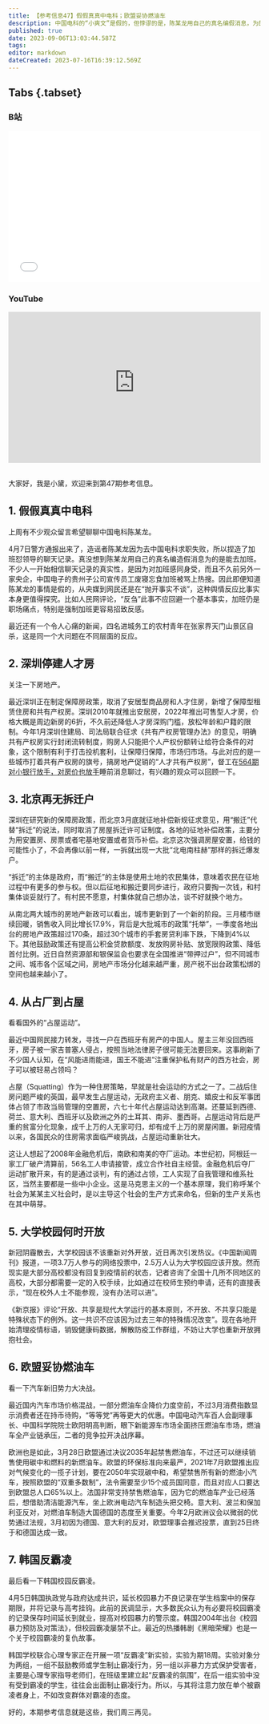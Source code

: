 ```yaml
---
title: 【参考信息47】假假真真中电科；欧盟妥协燃油车
description: 中国电科的“小爽文”是假的，但悖谬的是，陈某龙用自己的真名编假消息，为的是能去加班。而舆论反应也基本是“抛开事实不谈”，这比事件本身更值得思考。深圳正在制定保障房政策，取消安居房和人才房，有利于打击投机套利；北京把拆迁改为搬迁，城市更新到了一个新阶段，但是房产税不出，房地产松绑政策也快到头了。另外，简单科普一下“占屋运动”。
published: true
date: 2023-09-06T13:03:44.587Z
tags: 
editor: markdown
dateCreated: 2023-07-16T16:39:12.569Z
---
```


## Tabs {.tabset}
### B站
<div style="position: relative; padding: 30% 45%;">
<iframe style="position: absolute; width: 100%; height: 100%; left: 0; top: 0;" src="//player.bilibili.com/player.html?&bvid=BV1qa4y1T7CX&page=1&as_wide=1&high_quality=1&danmaku=1&autoplay=0" scrolling="no" border="0" frameborder="no" framespacing="0" allowfullscreen="true"></iframe>
</div>

### YouTube
<div style="position: relative; padding: 30% 45%;">
<iframe style="position: absolute; top: 0; left: 0; width: 100%; height: 100%;" src="https://www.youtube-nocookie.com/embed/YouTubeVID" title="YouTube video player" frameborder="0" allow="accelerometer; autoplay; clipboard-write; encrypted-media; gyroscope; picture-in-picture" allowfullscreen></iframe>
</div>

## 

大家好，我是小黛，欢迎来到第47期参考信息。

## 1. 假假真真中电科

上周有不少观众留言希望聊聊中国电科陈某龙。

4月7日警方通报出来了，造谣者陈某龙因为去中国电科求职失败，所以捏造了加班怼领导的聊天记录。真没想到陈某龙用自己的真名编造假消息为的是能去加班。不少人一开始相信聊天记录的真实性，是因为对加班感同身受，而且不久前另外一家央企，中国电子的贵州子公司宣传员工废寝忘食加班被骂上热搜。因此即便知道陈某龙的事情是假的，从央媒到网民还是在“抛开事实不谈”，这种舆情反应比事实本身更值得探究。比如人民网评论，“反刍”此事不应回避一个基本事实，加班仍是职场痛点，特别是强制加班更容易招致反感。

最近还有一个令人心痛的新闻，四名进城务工的农村青年在张家界天门山景区自杀，这是同一个大问题在不同层面的反应。

## 2. 深圳停建人才房

关注一下房地产。

最近深圳正在制定保障房政策，取消了安居型商品房和人才住房，新增了保障型租赁住房和共有产权房。深圳2010年就推出安居房，2022年推出可售型人才房，价格大概是周边新房的6折，不久前还降低人才房深购门槛，放松年龄和户籍的限制。今年1月深圳住建局、司法局联合征求《共有产权房管理办法》的意见，明确共有产权房实行封闭流转制度，购房人只能把个人产权份额转让给符合条件的对象，这个限制有利于打击投机套利，让保障归保障，市场归市场。与此对应的是一些城市打着共有产权房的旗号，搞房地产促销的“人才共有产权房”，督工在[564期 对小银行放手，对房价也放手](https://archive.bedtime.news/zh/main/501-600/564)睡前消息聊过，有兴趣的观众可以回顾一下。

## 3. 北京再无拆迁户

深圳在研究新的保障房政策，而北京3月底就征地补偿新规征求意见，用“搬迁”代替“拆迁”的说法，同时取消了房屋拆迁许可证制度。各地的征地补偿政策，主要分为用安置房、房票或者宅基地安置或者货币补偿。北京这次强调房屋安置，给钱的可能性小了，不会再像以前一样，一拆就出现一大批“北电南柱赫”那样的拆迁爆发户。

“拆迁”的主体是政府，而“搬迁”的主体是使用土地的农民集体，意味着农民在征地过程中有更多的参与权。但以后征地和搬迁要同步进行，政府只要掏一次钱，和村集体谈妥就行了。有村民不愿意，村集体就自己想办法，谈不好就换个地方。

从南北两大城市的房地产新政可以看出，城市更新到了一个新的阶段。三月楼市继续回暖，销售收入同比增长17.9%，背后是大批城市的政策“托举”，一季度各地出台的房地产政策超过170条，超过30个城市的手套房贷利率下跌，下降到4%以下。其他鼓励政策还有提高公积金贷款额度、发放购房补贴、放宽限购政策、降低首付比例。近日自然资源部和银保监会也要求在全国推进“带押过户”，但不同城市之间、城市各个区域之间，房地产市场分化越来越严重，房产税不出台政策松绑的空间也越来越小了。

## 4. 从占厂到占屋

看看国外的“占屋运动”。

最近中国网民接力转发，寻找一户在西班牙有房产的中国人。屋主三年没回西班牙，房子被一家吉普塞人侵占，按照当地法律房子很可能无法要回来。这事刷新了不少国人认知，在“风能进雨能进，国王不能进”注重保护私有财产的西方社会，房子可以被轻易占领吗？

占屋（Squatting）作为一种住房策略，早就是社会运动的方式之一了。二战后住房问题严峻的英国，最早发生占屋运动，无政府主义者、朋克、嬉皮士和反军事团体占领了市政当局管理的空置房，六七十年代占屋运动达到高潮。还蔓延到西德、荷兰、意大利、西班牙以及欧洲之外的土耳其、南非、墨西哥。占屋运动背后是严重的贫富分化现象，成千上万的人无家可归，却有成千上万的房屋闲置。新冠疫情以来，各国民众的住房需求面临严峻挑战，占屋运动重新壮大。

这让人想起了2008年金融危机后，南欧和南美的夺厂运动。本世纪初，阿根廷一家工厂破产清算前，56名工人申请接管，成立合作社自主经营。金融危机后夺厂运动扩散开来，有的是通过谈判，有的通过占领，工人实现了自我管理和维系社区，当然主要都是一些中小企业。这是马克思主义的一个基本原理，我们称呼某个社会为某某主义社会时，是以主导这个社会的生产方式来命名，但新的生产关系也在其中萌芽。

## 5. 大学校园何时开放

新冠阴霾散去，大学校园该不该重新对外开放，近日再次引发热议。《中国新闻周刊》报道，一项3.7万人参与的网络投票中，2.5万人认为大学校园应该开放。然而现实是大部分高校都没有回复到疫情前的状态，记者咨询了全国十几所不同地区的高校，大部分都需要一定的入校手续，比如通过在校师生预约申请，还有的直接表示，“现在校外人士不能参观，没有办法可以进”。

《新京报》评论“开放、共享是现代大学运行的基本原则，不开放、不共享只能是特殊状态下的例外。这一共识不应该因为过去三年的特殊情况改变”。现在各地开始清理疫情标语，销毁健康码数据，解散防疫工作群组，不妨让大学也重新开放拥抱社会。

## 6. 欧盟妥协燃油车

看一下汽车新旧势力大决战。

最近国内汽车市场价格混战，一部分燃油车企降价力度空前，不过3月消费指数显示消费者还在持币待购，“等等党”再等更大的优惠。中国电动汽车百人会副理事长、中国科学院院士欧阳明高判断，眼下新能源车市场全面挤压燃油车市场，燃油车全产业链承压，二者的竞争拉开决战序幕。

欧洲也是如此，3月28日欧盟通过决议2035年起禁售燃油车，不过还可以继续销售使用碳中和燃料的新燃油车。欧盟的环保标准向来最严，2021年7月欧盟推出应对气候变化的一揽子计划，要在2050年实现碳中和，希望禁售所有新的燃油小汽车，按照欧盟的“双重多数制”，法令需要至少15个成员国同意，而且对应人口要达到欧盟总人口65%以上。法国非常支持禁售燃油车，因为它的燃油车产业已经落后，想借助清洁能源汽车，坐上欧洲电动汽车制造头把交椅。意大利、波兰和保加利亚反对，对燃油车制造大国德国的态度至关重要。今年2月欧洲议会以微弱的优势通过法规，3月初因为德国、意大利的反对，欧盟理事会推迟投票，直到25日终于和德国达成一致。

## 7. 韩国反霸凌

最后看一下韩国校园反霸凌。

4月5日韩国执政党与政府达成共识，延长校园暴力不良记录在学生档案中的保存期限，并将记录与高考挂钩。此前的民调显示，大多数民众认为有必要将校园霸凌的记录保存时间延长到就业，提高对校园暴力的警示度。韩国2004年出台《校园暴力预防及对策法》，但校园霸凌屡禁不止。最近的热播韩剧《黑暗荣耀》也是一个关于校园霸凌的复仇故事。

韩国学校联合心理专家正在开展一项“反霸凌”新实验，实验为期18周。实验对象分为两组，一组不鼓励教师或学生制止霸凌行为，另一组以非暴力方式保护受害者，主要是心理专家指导老师们，在班级里建立起“反霸凌的氛围”，在后一组实验中没有受到霸凌的学生，往往会出面制止霸凌行为。所以，与其将注意力放在单个被霸凌者身上，不如改变群体对霸凌的态度。

好的，本期参考信息就是这些，我们周三再见。

